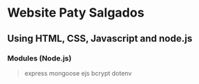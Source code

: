 # Website Paty Salgados

## Using HTML, CSS, Javascript and node.js

### Modules (Node.js)

> express mongoose ejs bcrypt dotenv

